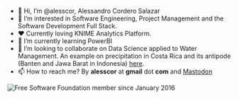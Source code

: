 
<!---
<link rel="me" href="https://techhub.social/@alesscor"/>
--->
- 👋 Hi, I’m @alesscor, Alessandro Cordero Salazar
- 👀 I’m interested in Software Engineering, Project Management and the Software Development Full Stack.
- ♥ Currently loving KNIME Analytics Platform.
- 🌱 I’m currently learning PowerBI
- 💞️ I’m looking to collaborate on Data Science applied to Water Management. An example on precipitation in Costa Rica and its antipode (Banten and Jawa Barat in Indonesia) [here](https://github.com/alesscor/Measuring-Water-Collection).
- 📫 How to reach me? By **alesscor** at **gmail** dot **com** and <a rel="me" href="https://techhub.social/@alesscor">Mastodon</a>

<!---
alesscor/alesscor is a ✨ special ✨ repository because its `README.md` (this file) appears on your GitHub profile.
You can click the Preview link to take a look at your changes.
--->
![Free Software Foundation member since January 2016](https://static.fsf.org/nosvn/associate/crm/564253.png)
